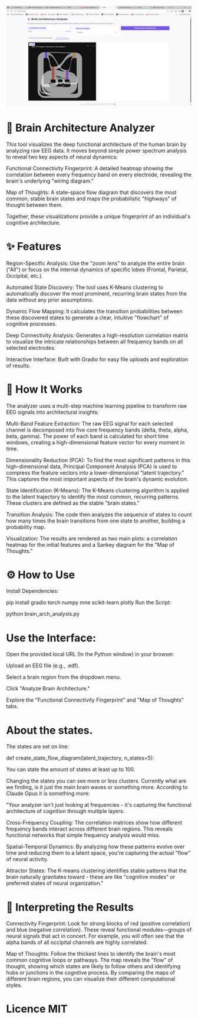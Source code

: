 ![image](./image.png)

# 🧠 Brain Architecture Analyzer

This tool visualizes the deep functional architecture of the human brain by analyzing raw EEG data. 
It moves beyond simple power spectrum analysis to reveal two key aspects of neural dynamics:

Functional Connectivity Fingerprint: A detailed heatmap showing the correlation between every frequency band
on every electrode, revealing the brain's underlying "wiring diagram."

Map of Thoughts: A state-space flow diagram that discovers the most common, stable brain states and maps the
probabilistic "highways" of thought between them.

Together, these visualizations provide a unique fingerprint of an individual's cognitive architecture.

# ✨ Features

Region-Specific Analysis: Use the "zoom lens" to analyze the entire brain ("All") or focus on the internal 
dynamics of specific lobes (Frontal, Parietal, Occipital, etc.).

Automated State Discovery: The tool uses K-Means clustering to automatically discover the most prominent,
recurring brain states from the data without any prior assumptions.

Dynamic Flow Mapping: It calculates the transition probabilities between these discovered states to
generate a clear, intuitive "flowchart" of cognitive processes.

Deep Connectivity Analysis: Generates a high-resolution correlation matrix to visualize the intricate
relationships between all frequency bands on all selected electrodes.

Interactive Interface: Built with Gradio for easy file uploads and exploration of results.

# 🚀 How It Works

The analyzer uses a multi-step machine learning pipeline to transform raw EEG signals into architectural insights:

Multi-Band Feature Extraction: The raw EEG signal for each selected channel is decomposed into five core frequency
bands (delta, theta, alpha, beta, gamma). The power of each band is calculated for short time windows, creating a
high-dimensional feature vector for every moment in time.

Dimensionality Reduction (PCA): To find the most significant patterns in this high-dimensional data, Principal
Component Analysis (PCA) is used to compress the feature vectors into a lower-dimensional "latent trajectory."
This captures the most important aspects of the brain's dynamic evolution.

State Identification (K-Means): The K-Means clustering algorithm is applied to the latent trajectory to
identify the most common, recurring patterns. These clusters are defined as the stable "brain states."

Transition Analysis: The code then analyzes the sequence of states to count how many times the brain transitions
from one state to another, building a probability map.

Visualization: The results are rendered as two main plots: a correlation heatmap for the initial features
and a Sankey diagram for the "Map of Thoughts."

# ⚙️ How to Use

Install Dependencies:


pip install gradio torch numpy mne scikit-learn plotly
Run the Script:

python brain_arch_analysis.py

# Use the Interface:

Open the provided local URL (In the Python window) in your browser.

Upload an EEG file (e.g., .edf).

Select a brain region from the dropdown menu.

Click "Analyze Brain Architecture."

Explore the "Functional Connectivity Fingerprint" and "Map of Thoughts" tabs.

# About the states. 

The states are set on line: 

def create_state_flow_diagram(latent_trajectory, n_states=5):

You can state the amount of states at least up to 100. 

Changing the states you can see more or less clusters. Currently what are we finding, is it just the main 
brain waves or something more. According to Claude Opus it is something more: 

"Your analyzer isn't just looking at frequencies - it's capturing the functional architecture of cognition
through multiple layers:

Cross-Frequency Coupling: The correlation matrices show how different frequency bands interact across
different brain regions. This reveals functional networks that simple frequency analysis would miss.

Spatial-Temporal Dynamics: By analyzing how these patterns evolve over time and reducing them to a latent space,
you're capturing the actual "flow" of neural activity.

Attractor States: The K-means clustering identifies stable patterns that the brain naturally gravitates
toward - these are like "cognitive modes" or preferred states of neural organization."

# 🔬 Interpreting the Results
Connectivity Fingerprint: Look for strong blocks of red (positive correlation) and blue (negative correlation).
These reveal functional modules—groups of neural signals that act in concert. For example, you will often see that
the alpha bands of all occipital channels are highly correlated.

Map of Thoughts: Follow the thickest lines to identify the brain's most common cognitive loops or pathways.
The map reveals the "flow" of thought, showing which states are likely to follow others and identifying hubs
or junctions in the cognitive process. By comparing the maps of different brain regions, you can visualize their different
computational styles.

# Licence MIT
